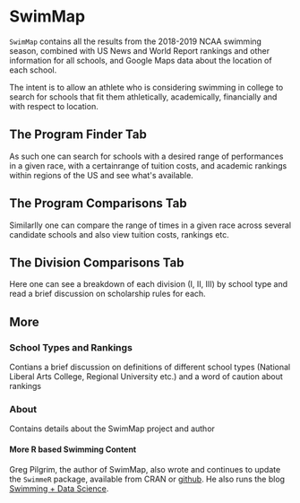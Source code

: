 # SwimMap

`SwimMap` contains all the results from the 2018-2019 NCAA swimming season, combined with US News and World Report rankings and other information for all schools, and Google Maps data about the location of each school.

The intent is to allow an athlete who is considering swimming in college to search for schools that fit them athletically, academically, financially and with respect to location.

## The Program Finder Tab
As such one can search for schools with a desired range of performances in a given race, with a certainrange of tuition costs, and academic rankings within regions of the US and see what's available.

## The Program Comparisons Tab
Similarlly one can compare the range of times in a given race across several candidate schools and also view tuition costs, rankings etc.

## The Division Comparisons Tab
Here one can see a breakdown of each division (I, II, III) by school type and read a brief discussion on scholarship rules for each.

## More

### School Types and Rankings
Contians a brief discussion on definitions of different school types (National Liberal Arts College, Regional University etc.) and a word of caution about rankings

### About
Contains details about the SwimMap project and author

#### More R based Swimming Content
Greg Pilgrim, the author of SwimMap, also wrote and continues to update the `SwimmeR` package, available from CRAN or [github](https://github.com/gpilgrim2670/SwimmeR).  He also runs the blog [Swimming + Data Science](https://pilgrim.netlify.app/).
